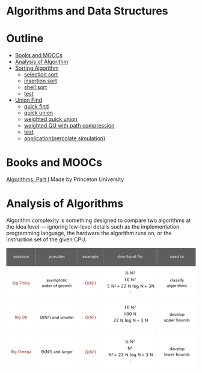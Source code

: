 # Algorithms and Data Structures

# Outline
- [Books and MOOCs](#books-and-moocs)
- [Analysis of Algorithm](#analysis-of-algorithms)
- [Sorting Algorithm](./sorting_algorithm/sorting_algorithm.md)
	- [selection sort](./sorting_algorithm/sorting_algorithm.md/#selection-sort)
	- [insertion sort](./sorting_algorithm/sorting_algorithm.md/#insertion-sort)
	- [shell sort](./sorting_algorithm/sorting_algorithm.md/#shell-sort)
	- [test](./sorting_algorithm/sorting_algorithm.md/#test)
- [Union Find](./union_find/union_find.md)
	- [quick find](./union_find/union_find.md#quick-find)
	- [quick union](./union_find/union_find.md#quick-union)
	- [weighted quick union](./union_find/union_find.md#weighted-quick-union)
	- [weighted QU with path compression](./union_find/union_find.md#weighted-qu-with-path-compression)
	- [test](./union_find/union_find.md#test)
	- [application(percolate simulation)](./union_find/union_find.md#applicationpercolate-simulation)


# Books and MOOCs
[Algorithms, Part I](https://www.coursera.org/learn/algorithms-part1) Made by Princeton University

# Analysis of Algorithms
Algorithm complexity is something designed to compare two algorithms at the idea level — ignoring low-level details such as the implementation programming language, the hardware the algorithm runs on, or the instruction set of the given CPU.

![](./img/commonly-used%20notations.png)
